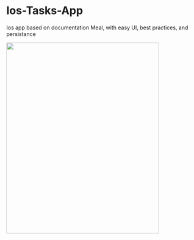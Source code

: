# Ios-Tasks-App

Ios app based on documentation Meal, with easy UI, best practices, and persistance

<img src="https://github.com/azze-r/Ios-Task-App/blob/master/record_demo.mov" width="400" height="500">
